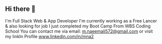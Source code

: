 ## Hi there 👋

I'm Full Stack Web & App Developer
I'm currently working as a Free Lancer & also looking for job 
I just completed my Boot Camp From WBS Coding School
You can contact me via
email: m.naeemali572@gmail.com
or
visit my linkIn Profile
www.linkedin.com/in/mna2
